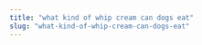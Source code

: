 ```yaml
---
title: "what kind of whip cream can dogs eat"
slug: "what-kind-of-whip-cream-can-dogs-eat"
---
```


